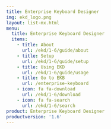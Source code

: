 ```yaml
---
title: Enterprise Keyboard Designer
img: ekd_logo.png
layout: list-mx.html
menu:
  title: Enterprise Keyboard Designer
  items:
    - title: About
      url: /ekd/1-6/guide/about
    - title: Setup
      url: /ekd/1-6/guide/setup
    - title: Using EKD
      url: /ekd/1-6/guide/usage
    - title: Go to EKB
      url: /enterprise-keyboard
    - icon: fa fa-download
      url: /ekd/1-6/download
    - icon: fa fa-search
      url: /ekd/1-6/search
product: Enterprise Keyboard Designer
productversion: '1.6'
---
```


